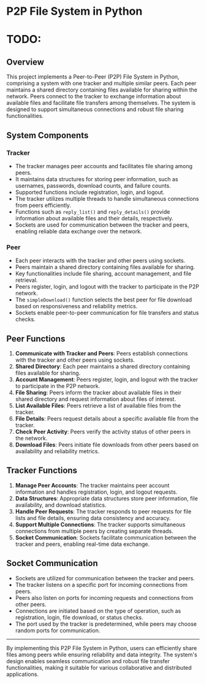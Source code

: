 # P2P File System in Python
# TODO:
## Overview

This project implements a Peer-to-Peer (P2P) File System in Python, comprising a system with one tracker and multiple similar peers. Each peer maintains a shared directory containing files available for sharing within the network. Peers connect to the tracker to exchange information about available files and facilitate file transfers among themselves. The system is designed to support simultaneous connections and robust file sharing functionalities.

## System Components

### Tracker

- The tracker manages peer accounts and facilitates file sharing among peers.
- It maintains data structures for storing peer information, such as usernames, passwords, download counts, and failure counts.
- Supported functions include registration, login, and logout.
- The tracker utilizes multiple threads to handle simultaneous connections from peers efficiently.
- Functions such as `reply_list()` and `reply_details()` provide information about available files and their details, respectively.
- Sockets are used for communication between the tracker and peers, enabling reliable data exchange over the network.

### Peer

- Each peer interacts with the tracker and other peers using sockets.
- Peers maintain a shared directory containing files available for sharing.
- Key functionalities include file sharing, account management, and file retrieval.
- Peers register, login, and logout with the tracker to participate in the P2P network.
- The `simpleDownload()` function selects the best peer for file download based on responsiveness and reliability metrics.
- Sockets enable peer-to-peer communication for file transfers and status checks.

## Peer Functions

1. **Communicate with Tracker and Peers**: Peers establish connections with the tracker and other peers using sockets.
2. **Shared Directory**: Each peer maintains a shared directory containing files available for sharing.
3. **Account Management**: Peers register, login, and logout with the tracker to participate in the P2P network.
4. **File Sharing**: Peers inform the tracker about available files in their shared directory and request information about files of interest.
5. **List Available Files**: Peers retrieve a list of available files from the tracker.
6. **File Details**: Peers request details about a specific available file from the tracker.
7. **Check Peer Activity**: Peers verify the activity status of other peers in the network.
8. **Download Files**: Peers initiate file downloads from other peers based on availability and reliability metrics.

## Tracker Functions

1. **Manage Peer Accounts**: The tracker maintains peer account information and handles registration, login, and logout requests.
2. **Data Structures**: Appropriate data structures store peer information, file availability, and download statistics.
3. **Handle Peer Requests**: The tracker responds to peer requests for file lists and file details, ensuring data consistency and accuracy.
4. **Support Multiple Connections**: The tracker supports simultaneous connections from multiple peers by creating separate threads.
5. **Socket Communication**: Sockets facilitate communication between the tracker and peers, enabling real-time data exchange.

## Socket Communication

- Sockets are utilized for communication between the tracker and peers.
- The tracker listens on a specific port for incoming connections from peers.
- Peers also listen on ports for incoming requests and connections from other peers.
- Connections are initiated based on the type of operation, such as registration, login, file download, or status checks.
- The port used by the tracker is predetermined, while peers may choose random ports for communication.

---

By implementing this P2P File System in Python, users can efficiently share files among peers while ensuring reliability and data integrity. The system's design enables seamless communication and robust file transfer functionalities, making it suitable for various collaborative and distributed applications.

